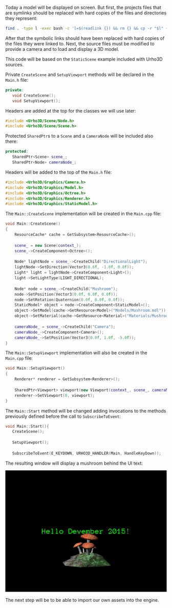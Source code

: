 Today a model will be displayed on screen. But first, the projects files that are symlinks should be replaced with hard copies of the files and directories they represent:

```bash
find . -type l -exec bash -c 'l=$(readlink {}) && rm {} && cp -r "$l" {}' \;
```

After that the symbolic links should have been replaced with hard copies of the files they were linked to. Next, the source files must be modified to provide a camera and to load and display a 3D model.

This code will be based on the `StaticScene` example included with Urho3D sources.

Private `CreateScene` and `SetupViewport` methods will be declared in the `Main.h` file:

```cpp
private:
   void CreateScene();
   void SetupViewport();
```

Headers are added at the top for the classes we will use later:

```cpp
#include <Urho3D/Scene/Node.h>
#include <Urho3D/Scene/Scene.h>
```

Protected `SharedPtr`s to a `Scene` and a `CameraNode` will be included also there:

```cpp
protected:
   SharedPtr<Scene> scene_;
   SharedPtr<Node> cameraNode_;
```

Headers will be added to the top of the `Main.h` file:

```cpp
#include <Urho3D/Graphics/Camera.h>
#include <Urho3D/Graphics/Model.h>
#include <Urho3D/Graphics/Octree.h>
#include <Urho3D/Graphics/Renderer.h>
#include <Urho3D/Graphics/StaticModel.h>
```

The `Main::CreateScene` implementation will be created in the `Main.cpp` file:

```cpp
void Main::CreateScene()
{
    ResourceCache* cache = GetSubsystem<ResourceCache>();

    scene_ = new Scene(context_);
    scene_->CreateComponent<Octree>();

    Node* lightNode = scene_->CreateChild("DirectionalLight");
    lightNode->SetDirection(Vector3(0.6f, -1.0f, 0.8f));
    Light* light = lightNode->CreateComponent<Light>();
    light->SetLightType(LIGHT_DIRECTIONAL);

    Node* node = scene_->CreateChild("Mushroom");
    node->SetPosition(Vector3(0.0f, 0.0f, 0.0f));
    node->SetRotation(Quaternion(0.0f, 0.0f, 0.0f));
    StaticModel* object = node->CreateComponent<StaticModel>();
    object->SetModel(cache->GetResource<Model>("Models/Mushroom.mdl"));
    object->SetMaterial(cache->GetResource<Material>("Materials/Mushroom.xml"));

    cameraNode_ = scene_->CreateChild("Camera");
    cameraNode_->CreateComponent<Camera>();
    cameraNode_->SetPosition(Vector3(0.0f, 1.0f, -5.0f));
}
```

The `Main::SetupViewport` implementation will also be created in the `Main.cpp` file:

```cpp
void Main::SetupViewport()
{
    Renderer* renderer = GetSubsystem<Renderer>();

    SharedPtr<Viewport> viewport(new Viewport(context_, scene_, cameraNode_->GetComponent<Camera>()));
    renderer->SetViewport(0, viewport);
}
```

The `Main::Start` method will be changed adding invocations to the methods previously defined before the call to `SubscribeToEvent`:

```cpp
void Main::Start(){
   CreateScene();

   SetupViewport();
   
   SubscribeToEvent(E_KEYDOWN, URHO3D_HANDLER(Main, HandleKeyDown));
```

The resulting window will display a mushroom behind the UI text:

![Result](devember03.png)

The next step will be to be able to import our own assets into the engine.

